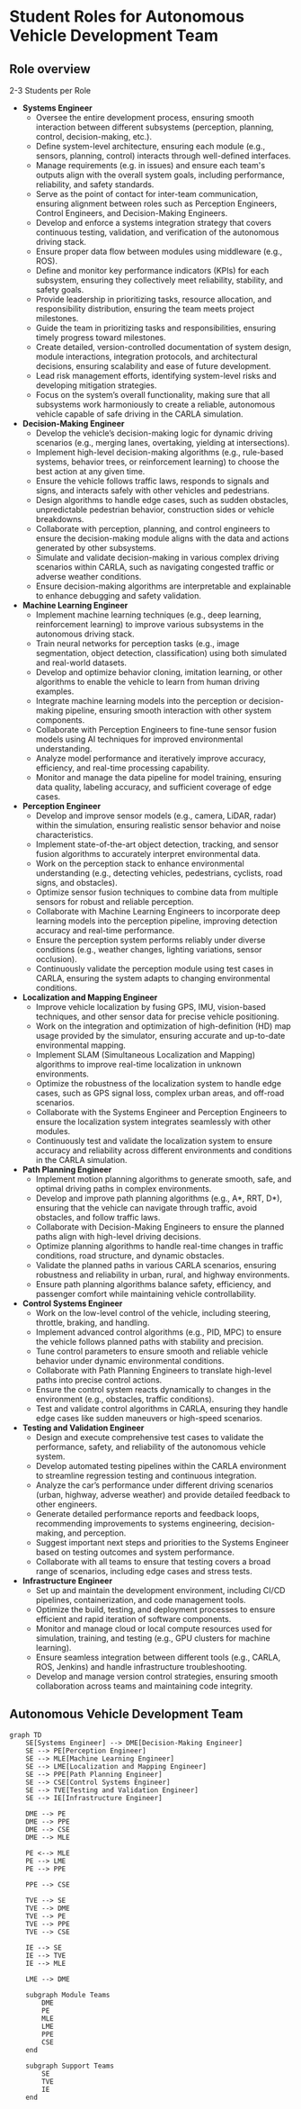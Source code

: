 # Student Roles for Autonomous Vehicle Development Team

## Role overview

2-3 Students per Role

- **Systems Engineer**
  - Oversee the entire development process, ensuring smooth interaction between different subsystems (perception, planning, control, decision-making, etc.).
  - Define system-level architecture, ensuring each module (e.g., sensors, planning, control) interacts through well-defined interfaces.
  - Manage requirements (e.g. in issues) and ensure each team's outputs align with the overall system goals, including performance, reliability, and safety standards.
  - Serve as the point of contact for inter-team communication, ensuring alignment between roles such as Perception Engineers, Control Engineers, and Decision-Making Engineers.
  - Develop and enforce a systems integration strategy that covers continuous testing, validation, and verification of the autonomous driving stack.
  - Ensure proper data flow between modules using middleware (e.g., ROS).
  - Define and monitor key performance indicators (KPIs) for each subsystem, ensuring they collectively meet reliability, stability, and safety goals.
  - Provide leadership in prioritizing tasks, resource allocation, and responsibility distribution, ensuring the team meets project milestones.
  - Guide the team in prioritizing tasks and responsibilities, ensuring timely progress toward milestones.
  - Create detailed, version-controlled documentation of system design, module interactions, integration protocols, and architectural decisions, ensuring scalability and ease of future development.
  - Lead risk management efforts, identifying system-level risks and developing mitigation strategies.
  - Focus on the system’s overall functionality, making sure that all subsystems work harmoniously to create a reliable, autonomous vehicle capable of safe driving in the CARLA simulation.
- **Decision-Making Engineer**
  - Develop the vehicle’s decision-making logic for dynamic driving scenarios (e.g., merging lanes, overtaking, yielding at intersections).
  - Implement high-level decision-making algorithms (e.g., rule-based systems, behavior trees, or reinforcement learning) to choose the best action at any given time.
  - Ensure the vehicle follows traffic laws, responds to signals and signs, and interacts safely with other vehicles and pedestrians.
  - Design algorithms to handle edge cases, such as sudden obstacles, unpredictable pedestrian behavior, construction sides or vehicle breakdowns.
  - Collaborate with perception, planning, and control engineers to ensure the decision-making module aligns with the data and actions generated by other subsystems.
  - Simulate and validate decision-making in various complex driving scenarios within CARLA, such as navigating congested traffic or adverse weather conditions.
  - Ensure decision-making algorithms are interpretable and explainable to enhance debugging and safety validation.
- **Machine Learning Engineer**
  - Implement machine learning techniques (e.g., deep learning, reinforcement learning) to improve various subsystems in the autonomous driving stack.
  - Train neural networks for perception tasks (e.g., image segmentation, object detection, classification) using both simulated and real-world datasets.
  - Develop and optimize behavior cloning, imitation learning, or other algorithms to enable the vehicle to learn from human driving examples.
  - Integrate machine learning models into the perception or decision-making pipeline, ensuring smooth interaction with other system components.
  - Collaborate with Perception Engineers to fine-tune sensor fusion models using AI techniques for improved environmental understanding.
  - Analyze model performance and iteratively improve accuracy, efficiency, and real-time processing capability.
  - Monitor and manage the data pipeline for model training, ensuring data quality, labeling accuracy, and sufficient coverage of edge cases.
- **Perception Engineer**
  - Develop and improve sensor models (e.g., camera, LiDAR, radar) within the simulation, ensuring realistic sensor behavior and noise characteristics.
  - Implement state-of-the-art object detection, tracking, and sensor fusion algorithms to accurately interpret environmental data.
  - Work on the perception stack to enhance environmental understanding (e.g., detecting vehicles, pedestrians, cyclists, road signs, and obstacles).
  - Optimize sensor fusion techniques to combine data from multiple sensors for robust and reliable perception.
  - Collaborate with Machine Learning Engineers to incorporate deep learning models into the perception pipeline, improving detection accuracy and real-time performance.
  - Ensure the perception system performs reliably under diverse conditions (e.g., weather changes, lighting variations, sensor occlusion).
  - Continuously validate the perception module using test cases in CARLA, ensuring the system adapts to changing environmental conditions.
- **Localization and Mapping Engineer**
  - Improve vehicle localization by fusing GPS, IMU, vision-based techniques, and other sensor data for precise vehicle positioning.
  - Work on the integration and optimization of high-definition (HD) map usage provided by the simulator, ensuring accurate and up-to-date environmental mapping.
  - Implement SLAM (Simultaneous Localization and Mapping) algorithms to improve real-time localization in unknown environments.
  - Optimize the robustness of the localization system to handle edge cases, such as GPS signal loss, complex urban areas, and off-road scenarios.
  - Collaborate with the Systems Engineer and Perception Engineers to ensure the localization system integrates seamlessly with other modules.
  - Continuously test and validate the localization system to ensure accuracy and reliability across different environments and conditions in the CARLA simulation.
- **Path Planning Engineer**
  - Implement motion planning algorithms to generate smooth, safe, and optimal driving paths in complex environments.
  - Develop and improve path planning algorithms (e.g., A*, RRT, D*), ensuring that the vehicle can navigate through traffic, avoid obstacles, and follow traffic laws.
  - Collaborate with Decision-Making Engineers to ensure the planned paths align with high-level driving decisions.
  - Optimize planning algorithms to handle real-time changes in traffic conditions, road structure, and dynamic obstacles.
  - Validate the planned paths in various CARLA scenarios, ensuring robustness and reliability in urban, rural, and highway environments.
  - Ensure path planning algorithms balance safety, efficiency, and passenger comfort while maintaining vehicle controllability.
- **Control Systems Engineer**
  - Work on the low-level control of the vehicle, including steering, throttle, braking, and handling.
  - Implement advanced control algorithms (e.g., PID, MPC) to ensure the vehicle follows planned paths with stability and precision.
  - Tune control parameters to ensure smooth and reliable vehicle behavior under dynamic environmental conditions.
  - Collaborate with Path Planning Engineers to translate high-level paths into precise control actions.
  - Ensure the control system reacts dynamically to changes in the environment (e.g., obstacles, traffic conditions).
  - Test and validate control algorithms in CARLA, ensuring they handle edge cases like sudden maneuvers or high-speed scenarios.
- **Testing and Validation Engineer**
  - Design and execute comprehensive test cases to validate the performance, safety, and reliability of the autonomous vehicle system.
  - Develop automated testing pipelines within the CARLA environment to streamline regression testing and continuous integration.
  - Analyze the car’s performance under different driving scenarios (urban, highway, adverse weather) and provide detailed feedback to other engineers.
  - Generate detailed performance reports and feedback loops, recommending improvements to systems engineering, decision-making, and perception.
  - Suggest important next steps and priorities to the Systems Engineer based on testing outcomes and system performance.
  - Collaborate with all teams to ensure that testing covers a broad range of scenarios, including edge cases and stress tests.
- **Infrastructure Engineer**
  - Set up and maintain the development environment, including CI/CD pipelines, containerization, and code management tools.
  - Optimize the build, testing, and deployment processes to ensure efficient and rapid iteration of software components.
  - Monitor and manage cloud or local compute resources used for simulation, training, and testing (e.g., GPU clusters for machine learning).
  - Ensure seamless integration between different tools (e.g., CARLA, ROS, Jenkins) and handle infrastructure troubleshooting.
  - Develop and manage version control strategies, ensuring smooth collaboration across teams and maintaining code integrity.

## Autonomous Vehicle Development Team

```mermaid
graph TD
    SE[Systems Engineer] --> DME[Decision-Making Engineer]
    SE --> PE[Perception Engineer]
    SE --> MLE[Machine Learning Engineer]
    SE --> LME[Localization and Mapping Engineer]
    SE --> PPE[Path Planning Engineer]
    SE --> CSE[Control Systems Engineer]
    SE --> TVE[Testing and Validation Engineer]
    SE --> IE[Infrastructure Engineer]
    
    DME --> PE
    DME --> PPE
    DME --> CSE
    DME --> MLE
    
    PE <--> MLE
    PE --> LME
    PE --> PPE
    
    PPE --> CSE
    
    TVE --> SE
    TVE --> DME
    TVE --> PE
    TVE --> PPE
    TVE --> CSE
    
    IE --> SE
    IE --> TVE
    IE --> MLE

    LME --> DME
    
    subgraph Module Teams
        DME
        PE
        MLE
        LME
        PPE
        CSE
    end
    
    subgraph Support Teams
        SE
        TVE
        IE
    end

```
